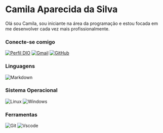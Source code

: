 # Camila Aparecida da Silva

Olá sou Camila, sou iniciante na área da programação e estou focada em me desenvolver cada vez mais profissionalmente.

### Conecte-se comigo

[![Perfil DIO](https://img.shields.io/badge/-Meu%20Perfil%20na%20DIO-30A3DC?style=for-the-badge)](https://www.dio.me/users/ca-silva)
[![Gmail](https://img.shields.io/badge/Gmail-333333?style=for-the-badge&logo=gmail&logoColor=red)](mailto:camilasilvahome@gmail.com)
[![GitHub](https://img.shields.io/badge/GitHub-100000?style=for-the-badge&logo=github&logoColor=white)](https://github.com/camilaaps)

### Linguagens

![Markdown](https://img.shields.io/badge/Markdown-000?style=for-the-badge&logo=markdown)

### Sistema Operacional

![Linux](https://img.shields.io/badge/Linux-000?style=for-the-badge&logo=linux&logoColor=FCC624)
![Windows](https://img.shields.io/badge/Windows-000?style=for-the-badge&logo=windows&logoColor=2CA5E0)

### Ferramentas

![Git](https://img.shields.io/badge/GIT-E44C30?style=for-the-badge&logo=git&logoColor=white)
![Vscode](https://img.shields.io/badge/Vscode-007ACC?style=for-the-badge&logo=visual-studio-code&logoColor=white)
